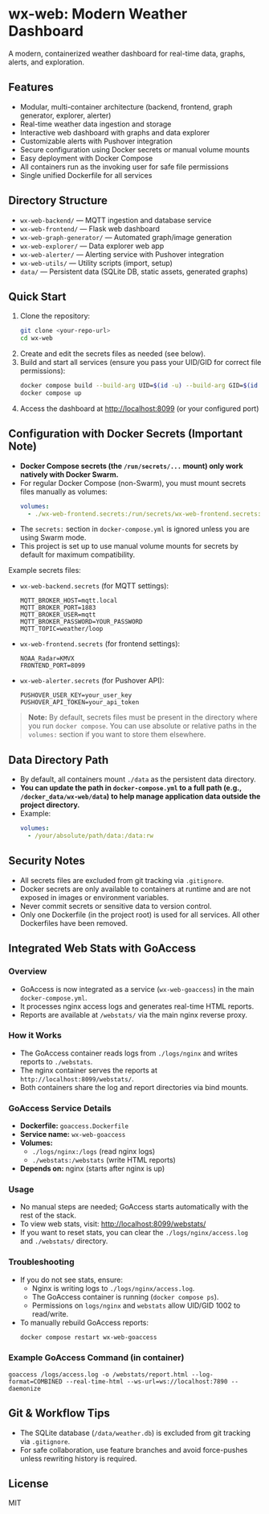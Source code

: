 # wx-web: Modern Weather Dashboard

A modern, containerized weather dashboard for real-time data, graphs, alerts, and exploration.

## Features
- Modular, multi-container architecture (backend, frontend, graph generator, explorer, alerter)
- Real-time weather data ingestion and storage
- Interactive web dashboard with graphs and data explorer
- Customizable alerts with Pushover integration
- Secure configuration using Docker secrets or manual volume mounts
- Easy deployment with Docker Compose
- All containers run as the invoking user for safe file permissions
- Single unified Dockerfile for all services

## Directory Structure
- `wx-web-backend/` — MQTT ingestion and database service
- `wx-web-frontend/` — Flask web dashboard
- `wx-web-graph-generator/` — Automated graph/image generation
- `wx-web-explorer/` — Data explorer web app
- `wx-web-alerter/` — Alerting service with Pushover integration
- `wx-web-utils/` — Utility scripts (import, setup)
- `data/` — Persistent data (SQLite DB, static assets, generated graphs)

## Quick Start
1. Clone the repository:
   ```bash
   git clone <your-repo-url>
   cd wx-web
   ```
2. Create and edit the secrets files as needed (see below).
3. Build and start all services (ensure you pass your UID/GID for correct file permissions):
   ```bash
   docker compose build --build-arg UID=$(id -u) --build-arg GID=$(id -g)
   docker compose up
   ```
4. Access the dashboard at [http://localhost:8099](http://localhost:8099) (or your configured port)

## Configuration with Docker Secrets (Important Note)
- **Docker Compose secrets (the `/run/secrets/...` mount) only work natively with Docker Swarm.**
- For regular Docker Compose (non-Swarm), you must mount secrets files manually as volumes:
  ```yaml
  volumes:
    - ./wx-web-frontend.secrets:/run/secrets/wx-web-frontend.secrets:ro
  ```
- The `secrets:` section in `docker-compose.yml` is ignored unless you are using Swarm mode.
- This project is set up to use manual volume mounts for secrets by default for maximum compatibility.

Example secrets files:
- `wx-web-backend.secrets` (for MQTT settings):
  ```
  MQTT_BROKER_HOST=mqtt.local
  MQTT_BROKER_PORT=1883
  MQTT_BROKER_USER=mqtt
  MQTT_BROKER_PASSWORD=YOUR_PASSWORD
  MQTT_TOPIC=weather/loop
  ```
- `wx-web-frontend.secrets` (for frontend settings):
  ```
  NOAA_Radar=KMVX
  FRONTEND_PORT=8099
  ```
- `wx-web-alerter.secrets` (for Pushover API):
  ```
  PUSHOVER_USER_KEY=your_user_key
  PUSHOVER_API_TOKEN=your_api_token
  ```

> **Note:** By default, secrets files must be present in the directory where you run `docker compose`. You can use absolute or relative paths in the `volumes:` section if you want to store them elsewhere.

## Data Directory Path
- By default, all containers mount `./data` as the persistent data directory.
- **You can update the path in `docker-compose.yml` to a full path (e.g., `/docker_data/wx-web/data`) to help manage application data outside the project directory.**
- Example:
  ```yaml
  volumes:
    - /your/absolute/path/data:/data:rw
  ```

## Security Notes
- All secrets files are excluded from git tracking via `.gitignore`.
- Docker secrets are only available to containers at runtime and are not exposed in images or environment variables.
- Never commit secrets or sensitive data to version control.
- Only one Dockerfile (in the project root) is used for all services. All other Dockerfiles have been removed.

## Integrated Web Stats with GoAccess

### Overview
- GoAccess is now integrated as a service (`wx-web-goaccess`) in the main `docker-compose.yml`.
- It processes nginx access logs and generates real-time HTML reports.
- Reports are available at `/webstats/` via the main nginx reverse proxy.

### How it Works
- The GoAccess container reads logs from `./logs/nginx` and writes reports to `./webstats`.
- The nginx container serves the reports at `http://localhost:8099/webstats/`.
- Both containers share the log and report directories via bind mounts.

### GoAccess Service Details
- **Dockerfile:** `goaccess.Dockerfile`
- **Service name:** `wx-web-goaccess`
- **Volumes:**
  - `./logs/nginx:/logs` (read nginx logs)
  - `./webstats:/webstats` (write HTML reports)
- **Depends on:** nginx (starts after nginx is up)

### Usage
- No manual steps are needed; GoAccess starts automatically with the rest of the stack.
- To view web stats, visit: [http://localhost:8099/webstats/](http://localhost:8099/webstats/)
- If you want to reset stats, you can clear the `./logs/nginx/access.log` and `./webstats/` directory.

### Troubleshooting
- If you do not see stats, ensure:
  - Nginx is writing logs to `./logs/nginx/access.log`.
  - The GoAccess container is running (`docker compose ps`).
  - Permissions on `logs/nginx` and `webstats` allow UID/GID 1002 to read/write.
- To manually rebuild GoAccess reports:
  ```bash
  docker compose restart wx-web-goaccess
  ```

### Example GoAccess Command (in container)
```
goaccess /logs/access.log -o /webstats/report.html --log-format=COMBINED --real-time-html --ws-url=ws://localhost:7890 --daemonize
```

## Git & Workflow Tips
- The SQLite database (`/data/weather.db`) is excluded from git tracking via `.gitignore`.
- For safe collaboration, use feature branches and avoid force-pushes unless rewriting history is required.

## License
MIT
